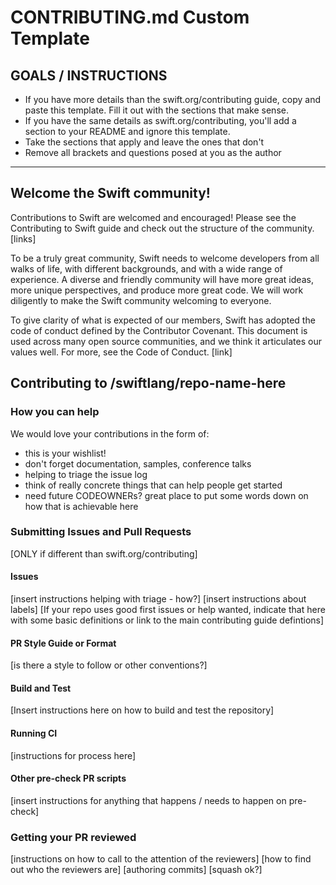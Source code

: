 # CONTRIBUTING.md Custom Template

## GOALS / INSTRUCTIONS 
- If you have more details than the swift.org/contributing guide, copy and paste this template. Fill it out with the sections that make sense. 
- If you have the same details as swift.org/contributing, you'll add a section to your README and ignore this template. 
- Take the sections that apply and leave the ones that don't 
- Remove all brackets and questions posed at you as the author 


----------

## Welcome the Swift community! 

Contributions to Swift are welcomed and encouraged! Please see the Contributing to Swift guide and check out the structure of the community.[links] 

To be a truly great community, Swift needs to welcome developers from all walks of life, with different backgrounds, and with a wide range of experience. A diverse and friendly community will have more great ideas, more unique perspectives, and produce more great code. We will work diligently to make the Swift community welcoming to everyone.

To give clarity of what is expected of our members, Swift has adopted the code of conduct defined by the Contributor Covenant. This document is used across many open source communities, and we think it articulates our values well. For more, see the Code of Conduct. [link]

## Contributing to /swiftlang/repo-name-here
 

### How you can help
We would love your contributions in the form of:
- this is your wishlist!
- don't forget documentation, samples, conference talks
- helping to triage the issue log 
- think of really concrete things that can help people get started
- need future CODEOWNERs? great place to put some words down on how that is achievable here

### Submitting Issues and Pull Requests 
[ONLY if different than swift.org/contributing]

#### Issues 
[insert instructions helping with triage - how?]
[insert instructions about labels]
[If your repo uses good first issues or help wanted, indicate that here with some basic definitions or link to the main contributing guide defintions]

#### PR Style Guide or Format 
[is there a style to follow or other conventions?]

#### Build and Test
[Insert instructions here on how to build and test the repository]

#### Running CI 
[instructions for process here]

#### Other pre-check PR scripts
[insert instructions for anything that happens / needs to happen on pre-check]


### Getting your PR reviewed 
[instructions on how to call to the attention of the reviewers]
[how to find out who the reviewers are]
[authoring commits]
[squash ok?]
